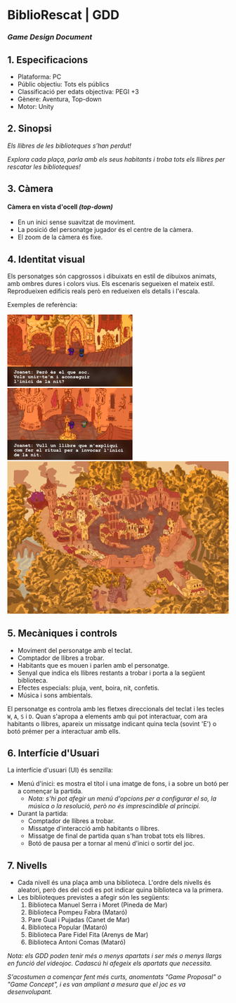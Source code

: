 # BiblioRescat | GDD
### _Game Design Document_

## 1. Especificacions
- Plataforma: PC
- Públic objectiu: Tots els públics
- Classificació per edats objectiva: PEGI +3
- Gènere: Aventura, Top-down 
- Motor: Unity

## 2. Sinopsi
_Els llibres de les biblioteques s'han perdut!_

_Explora cada plaça, parla amb els seus habitants i troba tots els llibres per rescatar les biblioteques!_

## 3. Càmera
#### Càmera en vista d'ocell _(top-down)_
- En un inici sense suavitzat de moviment.
- La posició del personatge jugador és el centre de la càmera.
- El zoom de la càmera és fixe.

## 4. Identitat visual
Els personatges són capgrossos i dibuixats en estil de dibuixos animats, amb ombres dures i colors vius.
Els escenaris segueixen el mateix estil. Reprodueixen edificis reals però en redueixen els detalls i l'escala.

Exemples de referència:

![En Joanet parlant amb el policia al joc _Summoning the Night or not_](imatges/captura4.png)
![En Joanet parlant amb la bibliotecària al joc _Summoning the Night or not_](imatges/captura5.png)
![El mapa del poble del joc _Summoning the Night or not_](imatges/baseCity_map.png)

## 5. Mecàniques i controls
- Moviment del personatge amb el teclat.
- Comptador de llibres a trobar.
- Habitants que es mouen i parlen amb el personatge.
- Senyal que indica els llibres restants a trobar i porta a la següent biblioteca.
- Efectes especials: pluja, vent, boira, nit, confetis.
- Música i sons ambientals.

El personatge es controla amb les fletxes direccionals del teclat i les tecles `W`, `A`, `S` i `D`.
Quan s'apropa a elements amb qui pot interactuar, com ara habitants o llibres, 
apareix un missatge indicant quina tecla (sovint 'E') o botó prémer per a interactuar amb ells.

## 6. Interfície d'Usuari
La interfície d'usuari (UI) és senzilla:
- Menú d'inici: es mostra el títol i una imatge de fons, i a sobre un botó per a començar la partida.
  - _Nota: s'hi pot afegir un menú d'opcions per a configurar el so, la música o la resolució, però no és imprescindible al principi._
- Durant la partida:
  - Comptador de llibres a trobar.
  - Missatge d'interacció amb habitants o llibres.
  - Missatge de final de partida quan s'han trobat tots els llibres.
  - Botó de pausa per a tornar al menú d'inici o sortir del joc.

## 7. Nivells
- Cada nivell és una plaça amb una biblioteca. L'ordre dels nivells és aleatori, però des del codi es pot indicar quina biblioteca va la primera.
- Les biblioteques previstes a afegir són les següents:
  1. Biblioteca Manuel Serra i Moret (Pineda de Mar)
  2. Biblioteca Pompeu Fabra (Mataró)
  3. Pare Gual i Pujadas (Canet de Mar)
  4. Biblioteca Popular (Mataró)
  5. Biblioteca Pare Fidel Fita (Arenys de Mar)
  6. Biblioteca Antoni Comas (Mataró)

_Nota: els GDD poden tenir més o menys apartats i ser més o menys llargs en funció del videojoc._ 
_Cadascú hi afegeix els apartats que necessita._

_S'acostumen a començar fent més curts, anomentats "Game Proposal" o "Game Concept", i es van ampliant a mesura que el joc es va desenvolupant._